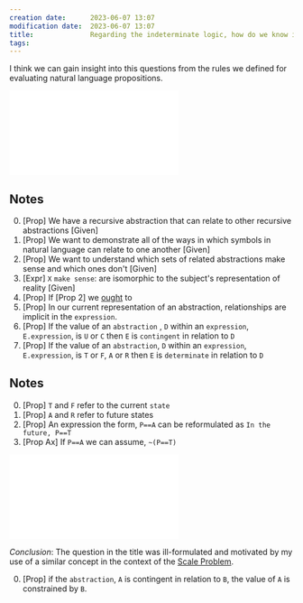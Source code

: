 ```yaml
---
creation date:		2023-06-07 13:07
modification date:	2023-06-07 13:07
title: 				Regarding the indeterminate logic, how do we know if one of a symbols contingent relationships constrains it's value?
tags:
---
```

I think we can gain insight into this questions from the rules we defined for evaluating natural language propositions.

![Natural Language Application of Indeterminate Logic](Natural%20Language%20Application%20of%20Indeterminate%20Logic.md)

## Notes
0. [Prop] We have a recursive abstraction that can relate to other recursive abstractions [Given]
1. [Prop] We want to demonstrate all of the ways in which symbols in natural language can relate to one another [Given]
2. [Prop] We want to understand which sets of related abstractions make sense and which ones don't [Given]
3. [Expr] `X` `make sense`: are isomorphic to the subject's representation of reality [Given]
4. [Prop] If [Prop 2] we [ought](ought) to 
5. [Prop] In our current representation of an abstraction, relationships are implicit in the `expression`.
6. [Prop] If the value of an `abstraction` , `D` within an `expression`, `E.expression`, is `U` or `C` then `E` is `contingent` in relation to `D`
7. [Prop] If the value of an `abstraction`, `D` within an `expression`, `E.expression`, is `T` or `F`, `A` or `R` then `E` is `determinate` in relation to `D`

## Notes
0. [Prop] `T` and `F` refer to the current `state`
1. [Prop] `A` and `R` refer to future states
2. [Prop] An expression the form, `P==A` can be reformulated as `In the future, P==T`
3. [Prop Ax] If `P==A`  we can assume, `~(P==T)`


![Example of Abstraction Implementation](Example%20of%20Abstraction%20Implementation.md)

*Conclusion*: The question in the title was ill-formulated and motivated by my use of a similar concept in the context of the [Scale Problem](Scale%20Problem.md). 

0. [Prop] if the `abstraction`, `A` is contingent in relation to `B`, the value of  `A` is constrained by `B`.
